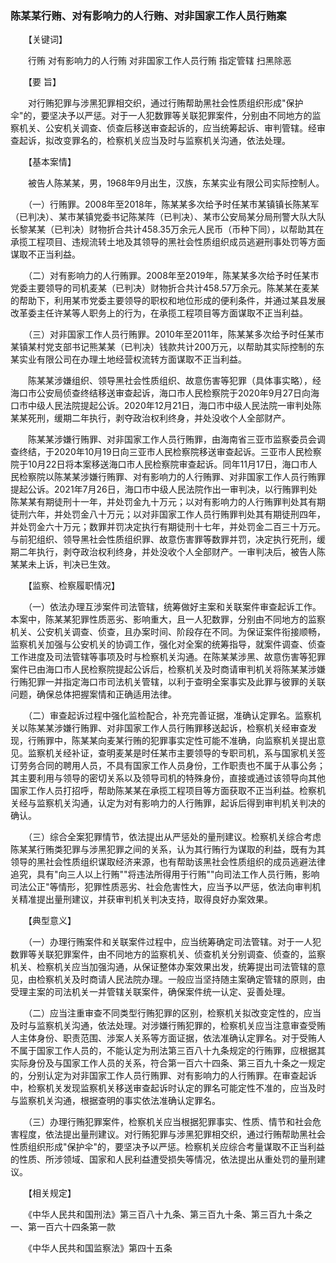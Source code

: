 ###  陈某某行贿、对有影响力的人行贿、对非国家工作人员行贿案 

　　【关键词】

　　行贿 对有影响力的人行贿 对非国家工作人员行贿 指定管辖 扫黑除恶

　　【要 旨】

　　对行贿犯罪与涉黑犯罪相交织，通过行贿帮助黑社会性质组织形成"保护伞"的，要坚决予以严惩。对于一人犯数罪等关联犯罪案件，分别由不同地方的监察机关、公安机关调查、侦查后移送审查起诉的，应当统筹起诉、审判管辖。经审查起诉，拟改变罪名的，检察机关应当及时与监察机关沟通，依法处理。

　　【基本案情】

　　被告人陈某某，男，1968年9月出生，汉族，东某实业有限公司实际控制人。

　　（一）行贿罪。2008年至2018年，陈某某多次给予时任某市某镇镇长陈某军（已判决）、某市某镇党委书记陈某阵（已判决）、某市公安局某分局刑警大队大队长黎某某（已判决）财物折合共计458.35万余元人民币（币种下同），以帮助其在承揽工程项目、违规流转土地及其领导的黑社会性质组织成员逃避刑事处罚等方面谋取不正当利益。

　　（二）对有影响力的人行贿罪。2008年至2019年，陈某某多次给予时任某市党委主要领导的司机麦某（已判决）财物折合共计458.57万余元。陈某某在麦某的帮助下，利用某市党委主要领导的职权和地位形成的便利条件，并通过某县发展改革委主任许某等人职务上的行为，在承揽工程项目等方面谋取不正当利益。

　　（三）对非国家工作人员行贿罪。2010年至2011年，陈某某多次给予时任某市某镇某村党支部书记熊某某（已判决）钱款共计200万元，以帮助其实际控制的东某实业有限公司在办理土地经营权流转方面谋取不正当利益。

　　陈某某涉嫌组织、领导黑社会性质组织、故意伤害等犯罪（具体事实略），经海口市公安局侦查终结移送审查起诉，海口市人民检察院于2020年9月27日向海口市中级人民法院提起公诉。2020年12月21日，海口市中级人民法院一审判处陈某某死刑，缓期二年执行，剥夺政治权利终身，并处没收个人全部财产。

　　陈某某涉嫌行贿罪、对非国家工作人员行贿罪，由海南省三亚市监察委员会调查终结，于2020年10月19日向三亚市人民检察院移送审查起诉。三亚市人民检察院于10月22日将本案移送海口市人民检察院审查起诉。同年11月17日，海口市人民检察院以陈某某涉嫌行贿罪、对有影响力的人行贿罪、对非国家工作人员行贿罪提起公诉。2021年7月26日，海口市中级人民法院作出一审判决，以行贿罪判处陈某某有期徒刑十一年，并处罚金九十万元；以对有影响力的人行贿罪判处其有期徒刑六年，并处罚金八十万元；以对非国家工作人员行贿罪判处其有期徒刑四年，并处罚金六十万元；数罪并罚决定执行有期徒刑十七年，并处罚金二百三十万元。与前犯组织、领导黑社会性质组织罪、故意伤害罪等数罪并罚，决定执行死刑，缓期二年执行，剥夺政治权利终身，并处没收个人全部财产。一审判决后，被告人陈某某未上诉，判决已生效。

　　【监察、检察履职情况】

　　（一）依法办理互涉案件司法管辖，统筹做好主案和关联案件审查起诉工作。本案中，陈某某犯罪性质恶劣、影响重大，且一人犯数罪，分别由不同地方的监察机关、公安机关调查、侦查，且办案时间、阶段存在不同。为保证案件衔接顺畅，监察机关加强与公安机关的协调工作，强化对全案的统筹指导，就案件调查、侦查工作进度及司法管辖等事项及时与检察机关沟通。在陈某某涉黑、故意伤害等犯罪案件已由海口市人民检察院提起公诉后，检察机关及时商请审判机关将陈某某涉嫌行贿犯罪一并指定海口市司法机关管辖，以利于查明全案事实及此罪与彼罪的关联问题，确保总体把握案情和正确适用法律。

　　（二）审查起诉过程中强化监检配合，补充完善证据，准确认定罪名。监察机关以陈某某涉嫌行贿罪、对非国家工作人员行贿罪移送起诉，检察机关经审查发现，行贿罪中，陈某某向麦某行贿的犯罪事实定性可能不准确，向监察机关提出意见。监察机关经补证，查明麦某是时任某市主要领导的专职司机，系与国家机关签订劳务合同的聘用人员，不具有国家工作人员身份，工作职责也不属于从事公务；其主要利用与领导的密切关系以及领导司机的特殊身份，直接或通过该领导向其他国家工作人员打招呼，帮助陈某某在承揽工程项目等方面获取不正当利益。检察机关经与监察机关沟通，认定为对有影响力的人行贿罪，起诉后得到审判机关判决的确认。

　　（三）综合全案犯罪情节，依法提出从严惩处的量刑建议。检察机关综合考虑陈某某行贿类犯罪与涉黑犯罪之间的关系，认为其行贿行为谋取的利益，既有为其领导的黑社会性质组织谋取经济来源，也有帮助该黑社会性质组织的成员逃避法律追究，具有"向三人以上行贿""将违法所得用于行贿""向司法工作人员行贿，影响司法公正"等情形，犯罪性质恶劣、社会危害性大，应当予以严惩，依法向审判机关精准提出量刑建议，并获审判机关判决支持，取得良好办案效果。

　　【典型意义】

　　（一）办理行贿案件和关联案件过程中，应当统筹确定司法管辖。对于一人犯数罪等关联犯罪案件，由不同地方的监察机关、侦查机关分别调查、侦查的，监察机关、检察机关应当加强沟通，从保证整体办案效果出发，统筹提出司法管辖的意见，由检察机关及时商请人民法院办理。一般应当坚持随主案确定管辖的原则，由受理主案的司法机关一并管辖关联案件，确保案件统一认定、妥善处理。

　　（二）应当注重审查不同类型行贿犯罪的区别，检察机关拟改变定性的，应当及时与监察机关沟通，依法处理。对涉嫌行贿犯罪的，检察机关应当注意审查受贿人主体身份、职责范围、涉案人关系等方面证据，依法准确认定罪名。对于受贿人不属于国家工作人员的，不能认定为刑法第三百八十九条规定的行贿罪，应根据其实际身份及与国家工作人员的关系，符合第一百六十四条、第三百九十条之一规定的，分别认定为对非国家工作人员行贿罪、对有影响力的人行贿罪。在审查起诉中，检察机关发现监察机关移送审查起诉时认定的罪名可能定性不准的，应当及时与监察机关沟通，根据查明的事实依法准确认定罪名。

　　（三）办理行贿犯罪案件，检察机关应当根据犯罪事实、性质、情节和社会危害程度，依法提出量刑建议。对行贿犯罪与涉黑犯罪相交织，通过行贿帮助黑社会性质组织形成"保护伞"的，要坚决予以严惩。检察机关应综合考量谋取不正当利益的性质、所涉领域、国家和人民利益遭受损失等情况，依法提出从重处罚的量刑建议。

　　【相关规定】

　　《中华人民共和国刑法》第三百八十九条、第三百九十条、第三百九十条之一、第一百六十四条第一款

　　《中华人民共和国监察法》第四十五条　　
